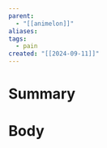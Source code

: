 ```yaml
---
parent:
  - "[[animelon]]"
aliases: 
tags:
  - pain
created: "[[2024-09-11]]"
---
```

# Summary 

# Body

